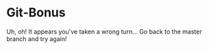 # Git-Bonus
Uh, oh! It appears you've taken a wrong turn... Go back to the master branch and try again!
